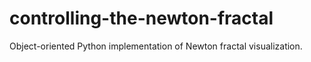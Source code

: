 # controlling-the-newton-fractal
Object-oriented Python implementation of Newton fractal visualization.
